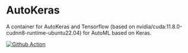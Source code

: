 # AutoKeras

A container for AutoKeras and Tensorflow (based on nvidia/cuda:11.8.0-cudnn8-runtime-ubuntu22.04) for AutoML based on Keras.

[![Github Action](https://github.com/eriksf/autokeras/actions/workflows/docker-publish.yml/badge.svg)](https://github.com/eriksf/autokeras/actions)
